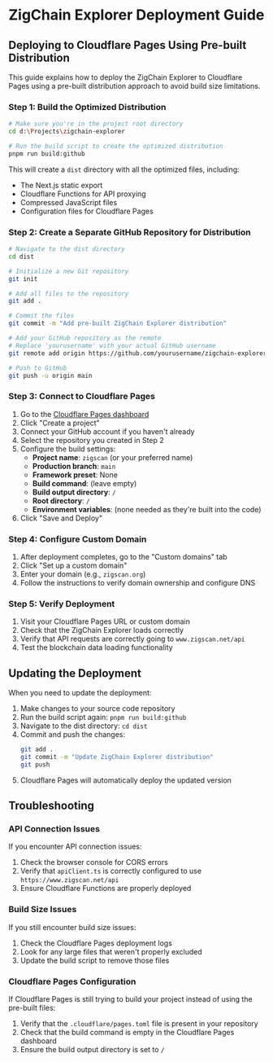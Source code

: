 # ZigChain Explorer Deployment Guide

## Deploying to Cloudflare Pages Using Pre-built Distribution

This guide explains how to deploy the ZigChain Explorer to Cloudflare Pages using a pre-built distribution approach to avoid build size limitations.

### Step 1: Build the Optimized Distribution

```bash
# Make sure you're in the project root directory
cd d:\Projects\zigchain-explorer

# Run the build script to create the optimized distribution
pnpm run build:github
```

This will create a `dist` directory with all the optimized files, including:
- The Next.js static export
- Cloudflare Functions for API proxying
- Compressed JavaScript files
- Configuration files for Cloudflare Pages

### Step 2: Create a Separate GitHub Repository for Distribution

```bash
# Navigate to the dist directory
cd dist

# Initialize a new Git repository
git init

# Add all files to the repository
git add .

# Commit the files
git commit -m "Add pre-built ZigChain Explorer distribution"

# Add your GitHub repository as the remote
# Replace 'yourusername' with your actual GitHub username
git remote add origin https://github.com/yourusername/zigchain-explorer-dist.git

# Push to GitHub
git push -u origin main
```

### Step 3: Connect to Cloudflare Pages

1. Go to the [Cloudflare Pages dashboard](https://dash.cloudflare.com/?to=/:account/pages)
2. Click "Create a project"
3. Connect your GitHub account if you haven't already
4. Select the repository you created in Step 2
5. Configure the build settings:
   - **Project name**: `zigscan` (or your preferred name)
   - **Production branch**: `main`
   - **Framework preset**: None
   - **Build command**: (leave empty)
   - **Build output directory**: `/`
   - **Root directory**: `/`
   - **Environment variables**: (none needed as they're built into the code)
6. Click "Save and Deploy"

### Step 4: Configure Custom Domain

1. After deployment completes, go to the "Custom domains" tab
2. Click "Set up a custom domain"
3. Enter your domain (e.g., `zigscan.org`)
4. Follow the instructions to verify domain ownership and configure DNS

### Step 5: Verify Deployment

1. Visit your Cloudflare Pages URL or custom domain
2. Check that the ZigChain Explorer loads correctly
3. Verify that API requests are correctly going to `www.zigscan.net/api`
4. Test the blockchain data loading functionality

## Updating the Deployment

When you need to update the deployment:

1. Make changes to your source code repository
2. Run the build script again: `pnpm run build:github`
3. Navigate to the dist directory: `cd dist`
4. Commit and push the changes:
   ```bash
   git add .
   git commit -m "Update ZigChain Explorer distribution"
   git push
   ```
5. Cloudflare Pages will automatically deploy the updated version

## Troubleshooting

### API Connection Issues

If you encounter API connection issues:

1. Check the browser console for CORS errors
2. Verify that `apiClient.ts` is correctly configured to use `https://www.zigscan.net/api`
3. Ensure Cloudflare Functions are properly deployed

### Build Size Issues

If you still encounter build size issues:

1. Check the Cloudflare Pages deployment logs
2. Look for any large files that weren't properly excluded
3. Update the build script to remove those files

### Cloudflare Pages Configuration

If Cloudflare Pages is still trying to build your project instead of using the pre-built files:

1. Verify that the `.cloudflare/pages.toml` file is present in your repository
2. Check that the build command is empty in the Cloudflare Pages dashboard
3. Ensure the build output directory is set to `/`
